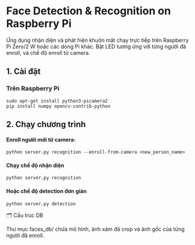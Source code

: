 # Face Detection & Recognition on Raspberry Pi

Ứng dụng nhận diện và phát hiện khuôn mặt chạy trực tiếp trên Raspberry Pi Zero/2 W hoặc các dòng Pi khác. Bật LED tương ứng với từng người đã enroll, và chế độ enroll từ camera.

## 1. Cài đặt

### Trên Raspberry Pi
```
sudo apt-get install python3-picamera2
pip install numpy opencv-contrib-python
```

## 2. Chạy chương trình

#### Enroll người mới từ camera:
```
python server.py recognition --enroll-from-camera <new_person_name>
```

#### Chạy chế độ nhận diện
```
python server.py recognition
```


#### Hoặc chế độ detection đơn giản
```
python server.py detection
```

🗂 Cấu trúc DB

Thư mục faces_db/ chứa mô hình, ảnh xám đã crop và ảnh gốc của từng người đã enroll.
